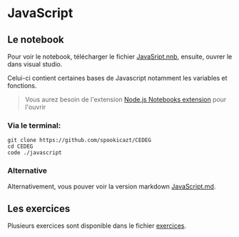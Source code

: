 # JavaScript

## Le notebook

Pour voir le notebook, télécharger le fichier [JavaSript.nnb](./JavaScript.nnb),
ensuite, ouvrer le dans visual studio.

Celui-ci contient certaines bases de Javascript notamment les variables et
fonctions.

> Vous aurez besoin de l'extension
> [Node.js Notebooks extension](https://marketplace.visualstudio.com/items?itemName=donjayamanne.typescript-notebook)
> pour l'ouvrir

### Via le terminal:

```
git clone https://github.com/spookicazt/CEDEG
cd CEDEG
code ./javascript
```

### Alternative

Alternativement, vous pouver voir la version markdown
[JavaScript.md](./JavaScript.md).

## Les exercices

Plusieurs exercices sont disponible dans le fichier [exercices](./exercises/).
